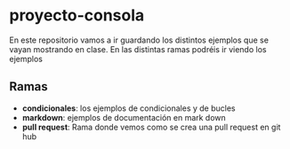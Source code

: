 # proyecto-consola
En este repositorio vamos a ir guardando los distintos ejemplos que se vayan mostrando en clase. En las distintas ramas podréis ir viendo los ejemplos

## Ramas

* **condicionales**: los ejemplos de condicionales y de bucles
* **markdown**: ejemplos de documentación en mark down
* **pull request**: Rama donde vemos como se crea una pull request en git hub